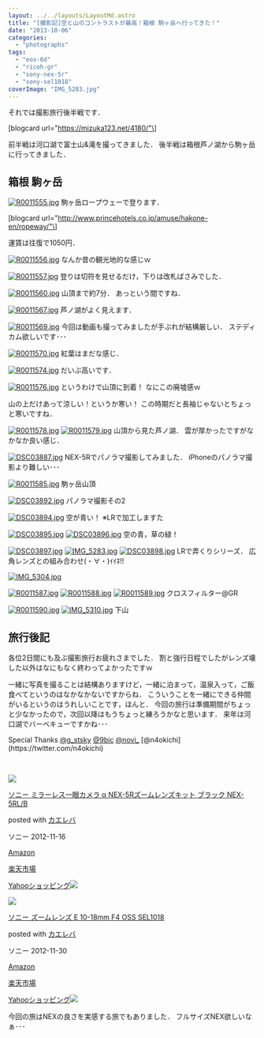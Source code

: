 ```yaml
---
layout: ../../layouts/LayoutMd.astro
title: "[撮影記]空と山のコントラストが最高！箱根 駒ヶ岳へ行ってきた！"
date: "2013-10-06"
categories: 
  - "photographs"
tags: 
  - "eos-6d"
  - "ricoh-gr"
  - "sony-nex-5r"
  - "sony-sel1018"
coverImage: "IMG_5283.jpg"
---
```


それでは撮影旅行後半戦です．

\[blogcard url="https://mizuka123.net/4180/"\]

前半戦は河口湖で富士山&滝を撮ってきました． 後半戦は箱根芦ノ湖から駒ヶ岳に行ってきました．

## 箱根 駒ヶ岳

[![R0011555.jpg](/archive/images/10078510625_87be31323e_b.jpg)](http://www.flickr.com/photos/67522130@N08/10078510625/ "R0011555.jpg") 駒ヶ岳ロープウェーで登ります．

\[blogcard url="http://www.princehotels.co.jp/amuse/hakone-en/ropeway/"\]

運賃は往復で1050円．

[![R0011556.jpg](/archive/images/10078607363_b9d4ea01ca_b.jpg)](http://www.flickr.com/photos/67522130@N08/10078607363/ "R0011556.jpg") なんか昔の観光地的な感じｗ

[![R0011557.jpg](/archive/images/10078609253_857f71cfab_b.jpg)](http://www.flickr.com/photos/67522130@N08/10078609253/ "R0011557.jpg") 登りは切符を見せるだけ，下りは改札ばさみでした．

[![R0011560.jpg](/archive/images/10078474354_d27f83a08c_b.jpg)](http://www.flickr.com/photos/67522130@N08/10078474354/ "R0011560.jpg") 山頂まで約7分． あっという間ですね．

[![R0011567.jpg](/archive/images/10078528325_16aeac7770_b.jpg)](http://www.flickr.com/photos/67522130@N08/10078528325/ "R0011567.jpg") 芦ノ湖がよく見えます．

[![R0011569.jpg](/archive/images/10078559486_ce3fe59f41_b.jpg)](http://www.flickr.com/photos/67522130@N08/10078559486/ "R0011569.jpg") 今回は動画も撮ってみましたが手ぶれが結構厳しい． ステディカム欲しいです･･･

[![R0011570.jpg](/archive/images/10078561886_d2c65b665a_b.jpg)](http://www.flickr.com/photos/67522130@N08/10078561886/ "R0011570.jpg") 紅葉はまだな感じ．

[![R0011574.jpg](/archive/images/10078629913_929982e9e8_b.jpg)](http://www.flickr.com/photos/67522130@N08/10078629913/ "R0011574.jpg") だいぶ高いです．

[![R0011576.jpg](/archive/images/10078493954_de7e455f48_b.jpg)](http://www.flickr.com/photos/67522130@N08/10078493954/ "R0011576.jpg") というわけで山頂に到着！ なにこの廃墟感ｗ

山の上だけあって涼しい！というか寒い！ この時期だと長袖じゃないとちょっと寒いですね．

[![R0011578.jpg](/archive/images/10078540775_2451dfe5e8_b.jpg)](http://www.flickr.com/photos/67522130@N08/10078540775/ "R0011578.jpg") [![R0011579.jpg](/archive/images/10078542625_9335a25b0e_b.jpg)](http://www.flickr.com/photos/67522130@N08/10078542625/ "R0011579.jpg") 山頂から見た芦ノ湖． 雲が厚かったですがなかなか良い感じ．

[![DSC03887.jpg](/archive/images/10078642233_52f8903de7_b.jpg)](http://www.flickr.com/photos/67522130@N08/10078642233/ "DSC03887.jpg") NEX-5Rでパノラマ撮影してみました． iPhoneのパノラマ撮影より難しい･･･

[![R0011585.jpg](/archive/images/10078509024_686c8ecc18_b.jpg)](http://www.flickr.com/photos/67522130@N08/10078509024/ "R0011585.jpg") 駒ヶ岳山頂

[![DSC03892.jpg](/archive/images/10078553975_f2d1392532_b.jpg)](http://www.flickr.com/photos/67522130@N08/10078553975/ "DSC03892.jpg") パノラマ撮影その2

[![DSC03894.jpg](/archive/images/10078653163_39402da515_b.jpg)](http://www.flickr.com/photos/67522130@N08/10078653163/ "DSC03894.jpg") 空が青い！ ※LRで加工しますた

[![DSC03895.jpg](/archive/images/10078589476_dd01ed2dc5_b.jpg)](http://www.flickr.com/photos/67522130@N08/10078589476/ "DSC03895.jpg") [![DSC03896.jpg](/archive/images/10078591916_44d5d7279b_b.jpg)](http://www.flickr.com/photos/67522130@N08/10078591916/ "DSC03896.jpg") 空の青，草の緑！

[![DSC03897.jpg](/archive/images/10078564215_93cd10c439_b.jpg)](http://www.flickr.com/photos/67522130@N08/10078564215/ "DSC03897.jpg") [![IMG_5283.jpg](/archive/images/10078567075_98138debb8_b.jpg)](http://www.flickr.com/photos/67522130@N08/10078567075/ "IMG_5283.jpg") [![DSC03898.jpg](/archive/images/10078674503_80433f77c2_b.jpg)](http://www.flickr.com/photos/67522130@N08/10078674503/ "DSC03898.jpg") LRで弄くりシリーズ． 広角レンズとの組み合わせ(・∀・)ｲｲﾈ!!

[![IMG_5304.jpg](/archive/images/10078601535_2a47dcf708_b.jpg)](http://www.flickr.com/photos/67522130@N08/10078601535/ "IMG_5304.jpg")

[![R0011587.jpg](/archive/images/10078556854_3dc30d27f9_b.jpg)](http://www.flickr.com/photos/67522130@N08/10078556854/ "R0011587.jpg") [![R0011588.jpg](/archive/images/10078561114_2e4869717e_b.jpg)](http://www.flickr.com/photos/67522130@N08/10078561114/ "R0011588.jpg") [![R0011589.jpg](/archive/images/10078634776_499e98001f_b.jpg)](http://www.flickr.com/photos/67522130@N08/10078634776/ "R0011589.jpg") クロスフィルター@GR

[![R0011590.jpg](/archive/images/10078703103_29fbe7e05f_b.jpg)](http://www.flickr.com/photos/67522130@N08/10078703103/ "R0011590.jpg") [![IMG_5310.jpg](/archive/images/10078566454_089491f9e2_b.jpg)](http://www.flickr.com/photos/67522130@N08/10078566454/ "IMG_5310.jpg") 下山

## 旅行後記

各位2日間にも及ぶ撮影旅行お疲れさまでした． 割と強行日程でしたがレンズ壊した以外はなにもなく終わってよかったですｗ

一緒に写真を撮ることは結構ありますけど，一緒に泊まって，温泉入って，ご飯食べてというのはなかなかないですからね． こういうことを一緒にできる仲間がいるというのはうれしいことです，ほんと． 今回の旅行は準備期間がちょっと少なかったので，次回以降はもうちょっと練ろうかなと思います． 来年は河口湖でバーベキューですかね･･･

Special Thanks [@g\_stsky](https://twitter.com/g_stsky/) [@9bic](https://twitter.com/9bic) [@novi\_](https://twitter.com/novi_) [@n4okichi](https://twitter.com/n4okichi)

 

[![](/archive/images/41jOJimvYCL._SL160_.jpg)](https://www.amazon.co.jp/exec/obidos/ASIN/B009Z3PCII/mizuka123-22/ref=nosim/)

[ソニー ミラーレス一眼カメラ α NEX-5Rズームレンズキット ブラック NEX-5RL/B](https://www.amazon.co.jp/exec/obidos/ASIN/B009Z3PCII/mizuka123-22/ref=nosim/)

posted with [カエレバ](http://kaereba.com)

ソニー 2012-11-16

[Amazon](http://www.amazon.co.jp/gp/search?keywords=NEX-5R%20NEX-5RL%2FB&__mk_ja_JP=%83J%83%5E%83J%83i&tag=mizuka123-22 "アマゾン")

[楽天市場](http://hb.afl.rakuten.co.jp/hgc/032b53ee.4b34c5ee.0f4a541e.f440145e/?pc=http%3A%2F%2Fsearch.rakuten.co.jp%2Fsearch%2Fmall%2FNEX-5R%2520NEX-5RL%252FB%2F-%2Ff.1-p.1-s.1-sf.0-st.A-v.2%3Fx%3D0%26scid%3Daf_ich_link_urltxt%26m%3Dhttp%3A%2F%2Fm.rakuten.co.jp%2F "楽天市場")

[Yahooショッピング![](//ad.jp.ap.valuecommerce.com/servlet/gifbanner?sid=3066752&pid=881990642)](//ck.jp.ap.valuecommerce.com/servlet/referral?sid=3066752&pid=881990642&vc_url=http%3A%2F%2Fshopping.search.yahoo.co.jp%2Fsearch%3FuIv%3Don%26ei%3DUTF-8%26tab_ex%3Dcommerce%26slider%3D0%26va%3DNEX-5R%2520NEX-5RL%252FB "Yahooショッピング")

[![](/archive/images/31C%2BEiE2-%2BL._SL160_.jpg)](https://www.amazon.co.jp/exec/obidos/ASIN/B009Z3PBZC/mizuka123-22/ref=nosim/)

[ソニー ズームレンズ E 10-18mm F4 OSS SEL1018](https://www.amazon.co.jp/exec/obidos/ASIN/B009Z3PBZC/mizuka123-22/ref=nosim/)

posted with [カエレバ](http://kaereba.com)

ソニー 2012-11-30

[Amazon](http://www.amazon.co.jp/gp/search?keywords=SEL1018&__mk_ja_JP=%83J%83%5E%83J%83i&tag=mizuka123-22 "アマゾン")

[楽天市場](http://hb.afl.rakuten.co.jp/hgc/032b53ee.4b34c5ee.0f4a541e.f440145e/?pc=http%3A%2F%2Fsearch.rakuten.co.jp%2Fsearch%2Fmall%2FSEL1018%2F-%2Ff.1-p.1-s.1-sf.0-st.A-v.2%3Fx%3D0%26scid%3Daf_ich_link_urltxt%26m%3Dhttp%3A%2F%2Fm.rakuten.co.jp%2F "楽天市場")

[Yahooショッピング![](//ad.jp.ap.valuecommerce.com/servlet/gifbanner?sid=3066752&pid=881990642)](//ck.jp.ap.valuecommerce.com/servlet/referral?sid=3066752&pid=881990642&vc_url=http%3A%2F%2Fshopping.search.yahoo.co.jp%2Fsearch%3FuIv%3Don%26ei%3DUTF-8%26tab_ex%3Dcommerce%26slider%3D0%26va%3DSEL1018 "Yahooショッピング")

今回の旅はNEXの良さを実感する旅でもありました． フルサイズNEX欲しいなぁ･･･
